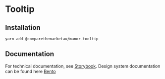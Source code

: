 # Tooltip

## Installation

`yarn add @comparethemarketau/manor-tooltip`


## Documentation

For technical documentation, see [Storybook](https://services.dev.comparethemarket.cloud/manor/?path=/docs/components-tooltip--tooltip).
Design system documentation can be found here [Bento](https://zeroheight.com/9942937b5/p/703c7d-tooltips/b/97d6bd)
